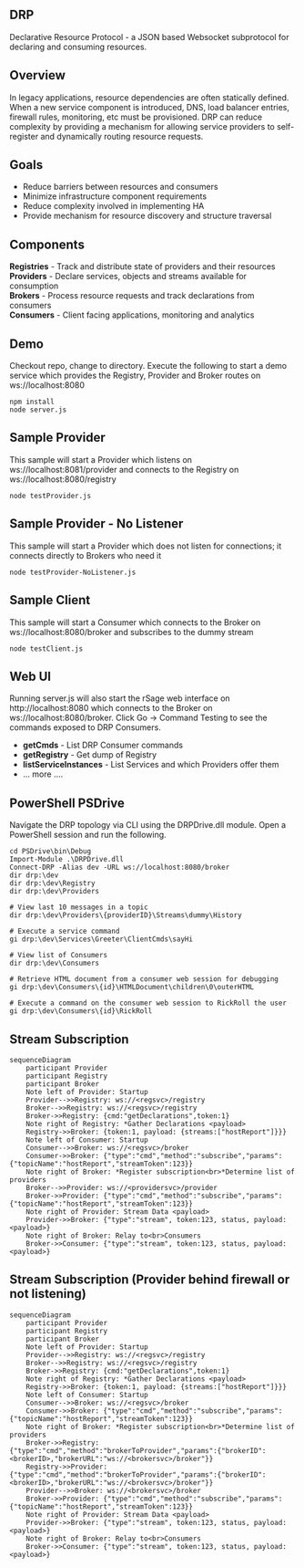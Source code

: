 ## DRP
Declarative Resource Protocol - a JSON based Websocket subprotocol for declaring and consuming resources.

## Overview
In legacy applications, resource dependencies are often statically defined.  When a new service component is
introduced, DNS, load balancer entries, firewall rules, monitoring, etc must be provisioned.  DRP can reduce
complexity by providing a mechanism for allowing service providers to self-register and dynamically routing
resource requests.

## Goals
* Reduce barriers between resources and consumers
* Minimize infrastructure component requirements
* Reduce complexity involved in implementing HA
* Provide mechanism for resource discovery and structure traversal

## Components
**Registries** - Track and distribute state of providers and their resources<br>
**Providers** - Declare services, objects and streams available for consumption<br>
**Brokers** - Process resource requests and track declarations from consumers<br>
**Consumers** - Client facing applications, monitoring and analytics<br>

## Demo
Checkout repo, change to directory.  Execute the following to start a demo service which provides the Registry, Provider and Broker routes on ws://localhost:8080
```
npm install
node server.js
```

## Sample Provider
This sample will start a Provider which listens on ws://localhost:8081/provider and connects to the Registry on ws://localhost:8080/registry
```
node testProvider.js
```
## Sample Provider - No Listener
This sample will start a Provider which does not listen for connections; it connects directly to Brokers who need it
```
node testProvider-NoListener.js
```

## Sample Client
This sample will start a Consumer which connects to the Broker on ws://localhost:8080/broker and subscribes to the dummy stream
```
node testClient.js
```

## Web UI
Running server.js will also start the rSage web interface on http://localhost:8080 which connects to the Broker on ws://localhost:8080/broker.  Click Go -> Command Testing to see the commands exposed to DRP Consumers.<br>
* **getCmds** - List DRP Consumer commands<br>
* **getRegistry** - Get dump of Registry<br>
* **listServiceInstances** - List Services and which Providers offer them<br>
* ... more ....

## PowerShell PSDrive
Navigate the DRP topology via CLI using the DRPDrive.dll module.  Open a PowerShell session and run the following.
```
cd PSDrive\bin\Debug
Import-Module .\DRPDrive.dll
Connect-DRP -Alias dev -URL ws://localhost:8080/broker
dir drp:\dev
dir drp:\dev\Registry
dir drp:\dev\Providers

# View last 10 messages in a topic
dir drp:\dev\Providers\{providerID}\Streams\dummy\History

# Execute a service command
gi drp:\dev\Services\Greeter\ClientCmds\sayHi

# View list of Consumers
dir drp:\dev\Consumers

# Retrieve HTML document from a consumer web session for debugging
gi drp:\dev\Consumers\{id}\HTMLDocument\children\0\outerHTML

# Execute a command on the consumer web session to RickRoll the user
gi drp:\dev\Consumers\{id}\RickRoll
```


## Stream Subscription
```mermaid
sequenceDiagram
    participant Provider
    participant Registry
    participant Broker
    Note left of Provider: Startup
    Provider-->>Registry: ws://<regsvc>/registry
    Broker-->>Registry: ws://<regsvc>/registry
    Broker->>Registry: {cmd:"getDeclarations",token:1}
    Note right of Registry: *Gather Declarations <payload>
    Registry->>Broker: {token:1, payload: {streams:["hostReport"]}}}
    Note left of Consumer: Startup
    Consumer-->>Broker: ws://<regsvc>/broker
    Consumer->>Broker: {"type":"cmd","method":"subscribe","params":{"topicName":"hostReport","streamToken":123}}
    Note right of Broker: *Register subscription<br>*Determine list of providers
    Broker-->>Provider: ws://<providersvc>/provider
    Broker->>Provider: {"type":"cmd","method":"subscribe","params":{"topicName":"hostReport","streamToken":123}}
    Note right of Provider: Stream Data <payload>
    Provider->>Broker: {"type":"stream", token:123, status, payload: <payload>}
    Note right of Broker: Relay to<br>Consumers
    Broker->>Consumer: {"type":"stream", token:123, status, payload: <payload>}
```

## Stream Subscription (Provider behind firewall or not listening)
```mermaid
sequenceDiagram
    participant Provider
    participant Registry
    participant Broker
    Note left of Provider: Startup
    Provider-->>Registry: ws://<regsvc>/registry
    Broker-->>Registry: ws://<regsvc>/registry
    Broker->>Registry: {cmd:"getDeclarations",token:1}
    Note right of Registry: *Gather Declarations <payload>
    Registry->>Broker: {token:1, payload: {streams:["hostReport"]}}}
    Note left of Consumer: Startup
    Consumer-->>Broker: ws://<regsvc>/broker
    Consumer->>Broker: {"type":"cmd","method":"subscribe","params":{"topicName":"hostReport","streamToken":123}}
    Note right of Broker: *Register subscription<br>*Determine list of providers
    Broker->>Registry: {"type":"cmd","method":"brokerToProvider","params":{"brokerID":<brokerID>,"brokerURL":"ws://<brokersvc>/broker"}}
    Registry->>Provider: {"type":"cmd","method":"brokerToProvider","params":{"brokerID":<brokerID>,"brokerURL":"ws://<brokersvc>/broker"}}
    Provider-->>Broker: ws://<brokersvc>/broker
    Broker->>Provider: {"type":"cmd","method":"subscribe","params":{"topicName":"hostReport","streamToken":123}}
    Note right of Provider: Stream Data <payload>
    Provider->>Broker: {"type":"stream", token:123, status, payload: <payload>}
    Note right of Broker: Relay to<br>Consumers
    Broker->>Consumer: {"type":"stream", token:123, status, payload: <payload>}
```
